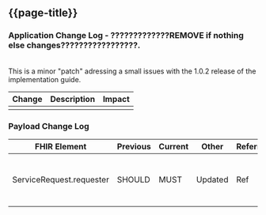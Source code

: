 ## {{page-title}}

### Application Change Log - ?????????????REMOVE if nothing else changes?????????????????. 

<br>
This is a minor "patch" adressing a small issues with the 1.0.2 release of the implementation guide.
<br>


| Change                                    | Description        | Impact                                                                  | 
|-------------------------------------------|--------------------|-------------------------------------------------------------------------|
|                 |    |                                                                         |    


### Payload Change Log


| FHIR Element                                         | Previous | Current    | Other   | Referral/Booking | Rationale                                                                                       |  Impact  |
|------------------------------------------------------|----------|------------|---------|------------------|-------------------------------------------------------------------------------------------------|----------|
|ServiceRequest.requester                             |  SHOULD       | MUST           |Updated  |Ref               |ServiceRequest.requester Necessity is SHOULD when should be a MUST. Most suppliers already conform to this |<mark style="background-color: #ff8080">breaking</mark>|